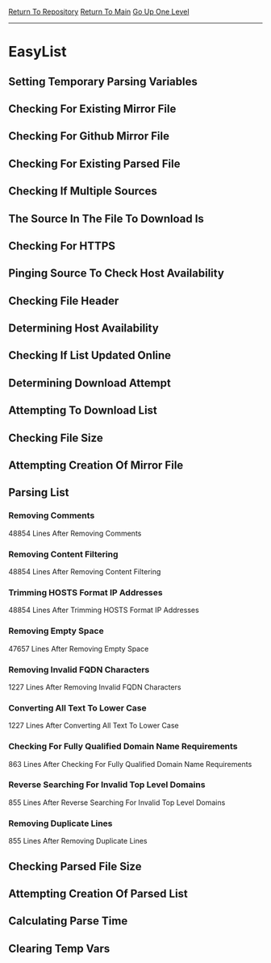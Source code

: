 [Return To Repository](https://github.com/deathbybandaid/piholeparser/)
[Return To Main](https://github.com/deathbybandaid/piholeparser/blob/master/RecentRunLogs/Mainlog.md)
[Go Up One Level](https://github.com/deathbybandaid/piholeparser/blob/master/RecentRunLogs/TopLevelScripts/30-Processing-External-Blacklists.md)
____________________________________
# EasyList
## Setting Temporary Parsing Variables
## Checking For Existing Mirror File
## Checking For Github Mirror File
## Checking For Existing Parsed File
## Checking If Multiple Sources
## The Source In The File To Download Is
## Checking For HTTPS
## Pinging Source To Check Host Availability
## Checking File Header
## Determining Host Availability
## Checking If List Updated Online
## Determining Download Attempt
## Attempting To Download List
## Checking File Size
## Attempting Creation Of Mirror File
## Parsing List
### Removing Comments
48854 Lines After Removing Comments
### Removing Content Filtering
48854 Lines After Removing Content Filtering
### Trimming HOSTS Format IP Addresses
48854 Lines After Trimming HOSTS Format IP Addresses
### Removing Empty Space
47657 Lines After Removing Empty Space
### Removing Invalid FQDN Characters
1227 Lines After Removing Invalid FQDN Characters
### Converting All Text To Lower Case
1227 Lines After Converting All Text To Lower Case
### Checking For Fully Qualified Domain Name Requirements
863 Lines After Checking For Fully Qualified Domain Name Requirements
### Reverse Searching For Invalid Top Level Domains
855 Lines After Reverse Searching For Invalid Top Level Domains
### Removing Duplicate Lines
855 Lines After Removing Duplicate Lines
## Checking Parsed File Size
## Attempting Creation Of Parsed List
## Calculating Parse Time
## Clearing Temp Vars
